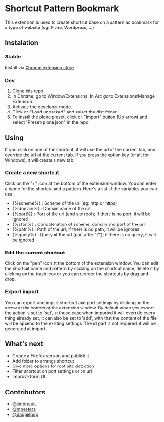 # Shortcut Pattern Bookmark

This extension is used to create shortcut base on a pattern as bookmark for a type of website (eg: Plone, Wordpress, ...)

## Instalation
### Stable
Install via [Chrome extension store](https://chrome.google.com/webstore/detail/shortcut-patern-bookmark/fneleejokehnmfkbnjfeahieblhaecho/related?hl=en-US)

### Dev
1. Clone this repo.
1. In Chrome, go to Window/Extensions. In Arc go to Extensions/Manage Extension.
1. Activate the developer mode.
1. Click on "Load unpacked" and select the dist folder.
1. To install the plone preset, click on "Import" button (Up arrow) and select "Preset-plone.json" in the repo.

## Using
If you click on one of the shortcut, it will use the url of the current tab, and override the url of the current tab. 
If you press the option key (or alt for Windows), it will create a new tab.

### Create a new shortcut
Click on the "+" icon at the bottom of the extension window. 
You can enter a name for the shortcut and a pattern.
Here's a list of the variables you can use:

- {%scheme%} : Scheme of the url (eg: http or https)
- {%domain%} : Domain name of the url
- {%port%} : Port of the url (and site root); if there is no port, it will be ignored
- {%start%} : Concatenation of scheme, domain and port of the url
- {%path%} : Path of the url; if there is no path, it will be ignored
- {%query%} : Query of the url (part after "?"); if there is no query, it will be ignored

### Edit the current shortcut
Click on the "pen" icon at the bottom of the extension window. You can edit the shortcut name and pattern by clicking on the shortcut name, delete it by clicking on the trash icon or you can reorder the shortcuts by drag and drop.

### Export import
You can export and import shortcut and port settings by clicking on the arrow at the bottom of the extension window. By default when you export the action is set to 'set', in these case when imported it will override every thing already set, it can also be set to 'add', with that the content of the file will be append to the existing settings. The id part is not required, it will be generated at import.

## What's next
- Create a Firefox version and publish it
- Add folder to arrange shortcut
- Give more options for root site detection
- Filter shortcut on port settings or on url
- Improve form UI

## Contributors
- [@jimbiscuit](https://github.com/jimbiscuit)
- [@mpeeters](https://github.com/mpeeters)
- [@daggelpop](https://github.com/daggelpop)
